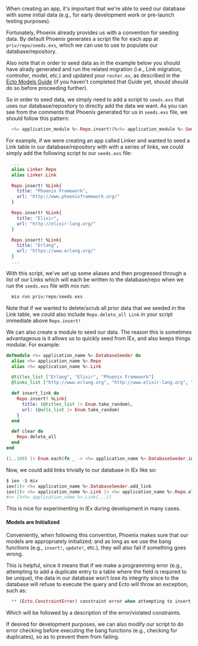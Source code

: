 When creating an app, it's important that we're able to seed our database with some initial data (e.g., for early development work or pre-launch testing purposes).

Fortunately, Phoenix already provides us with a convention for seeding data. By default Phoenix generates a script file for each app at `priv/repo/seeds.exs`, which we can use to use to populate our database/repository.

Also note that in order to seed data as in the example below you should have alrady generated and run the related migration (i.e., Link migration, controller, model, etc.) and updated your `router.ex`, as described in the [Ecto Models Guide](http://www.phoenixframework.org/docs/ecto-models) (if you haven't completed that Guide yet, should should do so before proceeding further).

So in order to seed data, we simply need to add a script to `seeds.exs` that uses our database/repository to directly add the data we want. As you can see from the comments that Phoenix generated for us in `seeds.exs` file, we should follow this pattern:

```elixir
  <%= application_module %>.Repo.insert!(%<%= application_module %>.SomeModel{})
```
For example, if we were creating an app called Linker and wanted to seed a Link table in our database/repository with with a series of links, we could simply add the following script to our `seeds.exs` file:

```elixir
  ...
  alias Linker.Repo
  alias Linker.Link

  Repo.insert! %Link{
    title: "Phoenix Framework",
    url: "http://www.phoenixframework.org/"
  }

  Repo.insert! %Link{
    title: "Elixir",
    url: "http://elixir-lang.org/"
  }

  Repo.insert! %Link{
    title: "Erlang",
    url: "https://www.erlang.org/"
  }
  ...
```
With this script, we've set up some aliases and then progressed through a list of our Links which will each be written to the database/repo when we run the `seeds.exs` file with mix run:

```elixir
  mix run priv/repo/seeds.exs
```
Note that if we wanted to delete/scrub all prior data that we seeded in the Link table, we could also include `Repo.delete_all Link` in your script immediate above `Repo.insert!`

We can also create a module to seed our data.
The reason this is sometimes advantageous is it allows us to quickly seed from IEx, and also keeps things modular.
For example:

```elixir
defmodule <%= application_name %>.DatabaseSeeder do
  alias <%= application_name %>.Repo
  alias <%= application_name %>.Link

  @titles_list ["Erlang", "Elixir", "Phoenix Framework"]
  @links_list ["http://www.erlang.org", "http://www.elixir-lang.org", "http://www.phoenix-framework.org"]

  def insert_link do
    Repo.insert! %Link{
      title: (@titles_list |> Enum.take_random),
      url: (@urls_list |> Enum.take_random)
    }
  end

  def clear do
    Repo.delete_all
  end
end

(1..100) |> Enum.each(fn _ -> <%= application_name %>.DatabaseSeeder.insert_link end)
```

Now, we could add links trivially to our database in IEx like so:

```elixir
$ iex -S mix
iex(1)> <%= application_name %>.DatabaseSeeder.add_link
iex(2)> <%= application_name %>.Link |> <%= application_name %>.Repo.all
#=> [%<%= application_name %>.Link{...}]
```

This is nice for experimenting in IEx during development in many cases.

#### Models are Initialized

Conveniently, when following this convention, Phoenix makes sure that our models are appropriately initialized; and as long as we use the bang functions (e.g.,  `insert!`, `update!`, etc.), they will also fail if something goes wrong.

This is helpful, since it means that if we make a programming error (e.g., attempting to add a duplicate entry to a table where the field is required to be unique), the data in our database won’t lose its integrity since to the database will refuse to execute the query and Ecto will throw an exception, such as:

```elixir
  ** (Ecto.ConstraintError) constraint error when attempting to insert model:
```
Which will be followed by a description of the error/violated constraints.

If desired for development purposes, we can also modify our script to do error checking before executing the bang functions (e.g., checking for duplicates), so as to prevent them from failing.
